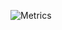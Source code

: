![Metrics](https://metrics.lecoq.io/sundog259?template=classic&languages=1&isocalendar=1&followup=1&people=1&projects=1&repositories=1&introduction=1&posts=1&repositories=100&repositories.batch=100&repositories.forks=false&repositories.affiliations=owner&isocalendar.duration=full-year&languages.limit=8&languages.threshold=0%25&languages.colors=github&languages.sections=most-used&languages.indepth=false&languages.analysis.timeout=15&languages.categories=markup%2C%20programming&languages.recent.categories=markup%2C%20programming&languages.recent.load=300&languages.recent.days=14&followup.sections=repositories&followup.indepth=false&people.limit=24&people.identicons=false&people.identicons.hide=false&people.size=28&people.types=followers%2C%20following&people.shuffle=false&projects.limit=3&projects.descriptions=false&introduction.title=true&posts.descriptions=false&posts.covers=false&posts.limit=4&posts.user=.user.login&config.timezone=Asia%2FShanghai)

